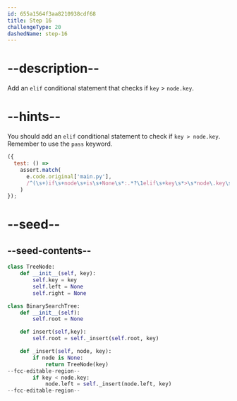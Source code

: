 ```yaml
---
id: 655a1564f3aa8210938cdf68
title: Step 16
challengeType: 20
dashedName: step-16
---
```


# --description--

Add an `elif` conditional statement that checks if `key` > `node.key`.

# --hints--

You should add an `elif` conditional statement to check if `key > node.key`. Remember to use the `pass` keyword.

```js
({
  test: () =>
    assert.match(
      e.code.original['main.py'],
      /^(\s+)if\s+node\s+is\s+None\s*:.*?\1elif\s+key\s*>\s*node\.key\s*:/ms
    )
});
```

# --seed--

## --seed-contents--

```py
class TreeNode:
    def __init__(self, key):
        self.key = key
        self.left = None
        self.right = None

class BinarySearchTree:
    def __init__(self):
        self.root = None

    def insert(self,key):
        self.root = self._insert(self.root, key)

    def _insert(self, node, key):
        if node is None:
            return TreeNode(key)
--fcc-editable-region--
        if key < node.key:
            node.left = self._insert(node.left, key)
--fcc-editable-region--
```
